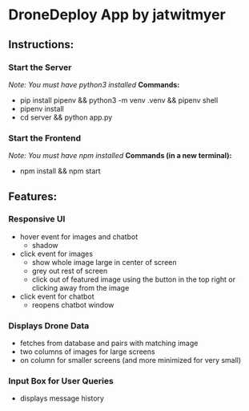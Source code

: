 # DroneDeploy App by jatwitmyer

## Instructions:
### Start the Server
*Note: You must have python3 installed*
**Commands:**
- pip install pipenv && python3 -m venv .venv && pipenv shell
- pipenv install
- cd server && python app.py

### Start the Frontend
*Note: You must have npm installed*
**Commands (in a new terminal):**
- npm install && npm start

## Features:
### Responsive UI
  - hover event for images and chatbot
    - shadow
  - click event for images
    - show whole image large in center of screen
    - grey out rest of screen
    - click out of featured image using the button in the top right or clicking away from the image
  - click event for chatbot
    - reopens chatbot window

### Displays Drone Data
  - fetches from database and pairs with matching image
  - two columns of images for large screens
  - on column for smaller screens (and more minimized for very small)

### Input Box for User Queries
  - displays message history